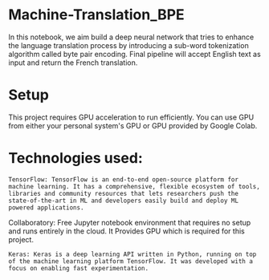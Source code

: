 # Machine-Translation_BPE
In this notebook, we aim build a deep neural network that tries to enhance the language translation process by introducing a sub-word tokenization algorithm called byte pair encoding. Final pipeline will accept English text as input and return the French translation.

# Setup
This project requires GPU acceleration to run efficiently. You can use GPU from either your personal system's GPU or GPU provided by Google Colab.

# Technologies used:
	TensorFlow: TensorFlow is an end-to-end open-source platform for machine learning. It has a comprehensive, flexible ecosystem of tools, libraries and community resources that lets researchers push the state-of-the-art in ML and developers easily build and deploy ML powered applications.

  Collaboratory: Free Jupyter notebook environment that requires no setup and runs entirely in the cloud. It Provides GPU which is required for this project.

	Keras: Keras is a deep learning API written in Python, running on top of the machine learning platform TensorFlow. It was developed with a focus on enabling fast experimentation.

